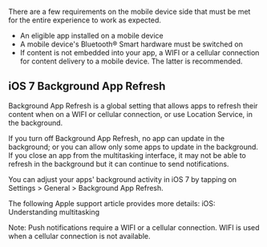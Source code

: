 

 There are a few requirements on the mobile device side that
must be met for the entire experience to work as expected.

  - An eligible app installed on a mobile device
  - A mobile device's Bluetooth® Smart hardware must be switched on
  - If content is not embedded into your app, a WIFI or a cellular
    connection for content delivery to a mobile device. The latter is
    recommended.

## iOS 7 Background App Refresh

Background App Refresh is a global setting that allows apps to refresh
their content when on a WIFI or cellular connection, or use Location
Service, in the background.

If you turn off Background App Refresh, no app can update in the
background; or you can allow only some apps to update in the background.
If you close an app from the multitasking interface, it may not be able
to refresh in the background but it can continue to send notifications.

You can adjust your apps' background activity in iOS 7 by tapping on
Settings \> General \> Background App Refresh.

The following Apple support article provides more details: iOS:
Understanding multitasking

Note: Push notifications require a WIFI or a cellular connection. WIFI
is used when a cellular connection is not available. 
